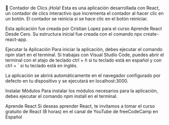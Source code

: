 📌 Contador de Clics
¡Hola! Esta es una aplicación desarrollada con React, un contador de clics interactivo que incrementa el contador al hacer clic en un botón. El contador se reinicia si se hace clic en el botón reiniciar.

Esta aplicación fue creada por Cristian Lopez para el curso Aprende React Desde Cero. Su estructura inicial fue creada con el comando npx create-react-app.

Ejecutar la Aplicación
Para iniciar la aplicación, debes ejecutar el comando npm start en el terminal. Si trabajas con Visual Studio Code, puedes abrir el terminal con el atajo de teclado ctrl + ñ si tu teclado está en español y con ctrl + `  si tu teclado está en inglés.

La aplicación se abrirá automáticamente en el navegador configurado por defecto en tu dispositivo y se ejecutará en localhost:3000.

Instalar Módulos
Para instalar los módulos necesarios para la aplicación, debes ejecutar el comando npm install en el terminal.

Aprende React
Si deseas aprender React, te invitamos a tomar el curso gratuito de React (8 horas) en el canal de YouTube de freeCodeCamp en Español
